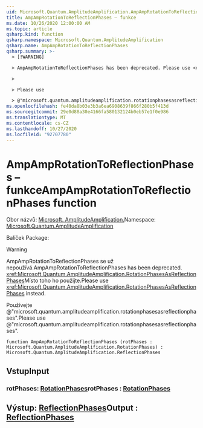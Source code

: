 ```yaml
---
uid: Microsoft.Quantum.AmplitudeAmplification.AmpAmpRotationToReflectionPhases
title: AmpAmpRotationToReflectionPhases – funkce
ms.date: 10/26/2020 12:00:00 AM
ms.topic: article
qsharp.kind: function
qsharp.namespace: Microsoft.Quantum.AmplitudeAmplification
qsharp.name: AmpAmpRotationToReflectionPhases
qsharp.summary: >-
  > [!WARNING]

  > AmpAmpRotationToReflectionPhases has been deprecated. Please use <xref:Microsoft.Quantum.AmplitudeAmplification.RotationPhasesAsReflectionPhases> instead.

  >

  > Please use

  > @"microsoft.quantum.amplitudeamplification.rotationphasesasreflectionphases".
ms.openlocfilehash: fe40da8b03e3b3a6ea6908639f866f280b5f413d
ms.sourcegitcommit: 29e0d88a30e4166fa580132124b0eb57e1f0e986
ms.translationtype: MT
ms.contentlocale: cs-CZ
ms.lasthandoff: 10/27/2020
ms.locfileid: "92707780"
---
```

# <a name="ampamprotationtoreflectionphases-function"></a><span data-ttu-id="e4576-102">AmpAmpRotationToReflectionPhases – funkce</span><span class="sxs-lookup"><span data-stu-id="e4576-102">AmpAmpRotationToReflectionPhases function</span></span>

<span data-ttu-id="e4576-103">Obor názvů: [Microsoft. AmplitudeAmplification.](xref:Microsoft.Quantum.AmplitudeAmplification)</span><span class="sxs-lookup"><span data-stu-id="e4576-103">Namespace: [Microsoft.Quantum.AmplitudeAmplification](xref:Microsoft.Quantum.AmplitudeAmplification)</span></span>

<span data-ttu-id="e4576-104">Balíček [](https://nuget.org/packages/)</span><span class="sxs-lookup"><span data-stu-id="e4576-104">Package: [](https://nuget.org/packages/)</span></span>


> [!WARNING]
> <span data-ttu-id="e4576-105">AmpAmpRotationToReflectionPhases se už nepoužívá.</span><span class="sxs-lookup"><span data-stu-id="e4576-105">AmpAmpRotationToReflectionPhases has been deprecated.</span></span> <span data-ttu-id="e4576-106"><xref:Microsoft.Quantum.AmplitudeAmplification.RotationPhasesAsReflectionPhases>Místo toho ho použijte.</span><span class="sxs-lookup"><span data-stu-id="e4576-106">Please use <xref:Microsoft.Quantum.AmplitudeAmplification.RotationPhasesAsReflectionPhases> instead.</span></span>
>
> <span data-ttu-id="e4576-107">Používejte @"microsoft.quantum.amplitudeamplification.rotationphasesasreflectionphases".</span><span class="sxs-lookup"><span data-stu-id="e4576-107">Please use @"microsoft.quantum.amplitudeamplification.rotationphasesasreflectionphases".</span></span>



```qsharp
function AmpAmpRotationToReflectionPhases (rotPhases : Microsoft.Quantum.AmplitudeAmplification.RotationPhases) : Microsoft.Quantum.AmplitudeAmplification.ReflectionPhases
```


## <a name="input"></a><span data-ttu-id="e4576-108">Vstup</span><span class="sxs-lookup"><span data-stu-id="e4576-108">Input</span></span>

### <a name="rotphases--rotationphases"></a><span data-ttu-id="e4576-109">rotPhases: [RotationPhases](xref:Microsoft.Quantum.AmplitudeAmplification.RotationPhases)</span><span class="sxs-lookup"><span data-stu-id="e4576-109">rotPhases : [RotationPhases](xref:Microsoft.Quantum.AmplitudeAmplification.RotationPhases)</span></span>





## <a name="output--reflectionphases"></a><span data-ttu-id="e4576-110">Výstup: [ReflectionPhases](xref:Microsoft.Quantum.AmplitudeAmplification.ReflectionPhases)</span><span class="sxs-lookup"><span data-stu-id="e4576-110">Output : [ReflectionPhases](xref:Microsoft.Quantum.AmplitudeAmplification.ReflectionPhases)</span></span>

